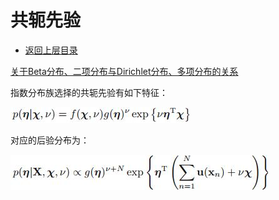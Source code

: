 # 共轭先验

* [返回上层目录](../statistics.md)



[关于Beta分布、二项分布与Dirichlet分布、多项分布的关系](https://www.cnblogs.com/wybang/p/3206719.html)



指数分布族选择的共轭先验有如下特征：

![exp-conjugate-prior](pic/exp-conjugate-prior.jpeg)

对应的后验分布为：

![exp-conjugate-posterior](pic/exp-conjugate-posterior.jpeg)



